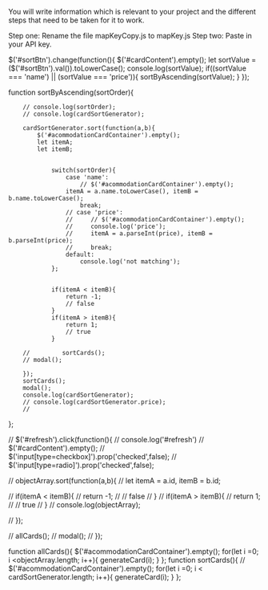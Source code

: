 You will write information which is relevant to your project and the different steps that need to be taken for it to work.

Step one: Rename the file mapKeyCopy.js to mapKey.js
Step two: Paste in your API key.




<!-- sort code -->

$('#sortBtn').change(function(){
    $('#cardContent').empty();
    let sortValue = ($('#sortBtn').val()).toLowerCase();
    console.log(sortValue);
    if((sortValue === 'name') || (sortValue === 'price')){
        sortByAscending(sortValue);
    }
});

function sortByAscending(sortOrder){
    
        // console.log(sortOrder);
        // console.log(cardSortGenerator);

        cardSortGenerator.sort(function(a,b){
            $('#acommodationCardContainer').empty();
            let itemA;
            let itemB;
            

                switch(sortOrder){
                    case 'name':
                        // $('#acommodationCardContainer').empty();
                    itemA = a.name.toLowerCase(), itemB = b.name.toLowerCase();
                        break;
                    // case 'price':
                    //     // $('#acommodationCardContainer').empty();
                    //     console.log('price');
                    //     itemA = a.parseInt(price), itemB = b.parseInt(price);
                    //     break;
                    default:
                        console.log('not matching');
                };
                

                if(itemA < itemB){
                    return -1;
                    // false
                }
                if(itemA > itemB){
                    return 1;
                    // true
                }

        //         sortCards();
        // modal();
       
        });
        sortCards();
        modal();
        console.log(cardSortGenerator);
        // console.log(cardSortGenerator.price);
        // 
};



// $('#refresh').click(function(){
//     console.log('#refresh')
//     $('#cardContent').empty();
//     $('input[type=checkbox]').prop('checked',false);
//     $('input[type=radio]').prop('checked',false);

//     objectArray.sort(function(a,b){
//         let itemA = a.id, itemB = b.id;

//         if(itemA < itemB){
//             return -1;
//             // false
//         }
//         if(itemA > itemB){
//             return 1;
//             // true
//         }
//         console.log(objectArray);

//     });


//     allCards();
//     modal();
// });



function allCards(){
    $('#acommodationCardContainer').empty();
    for(let i =0; i <objectArray.length; i++){
        generateCard(i);
    }
};
function sortCards(){
    // $('#acommodationCardContainer').empty();
    for(let i =0; i < cardSortGenerator.length; i++){
        generateCard(i); 
    }
};